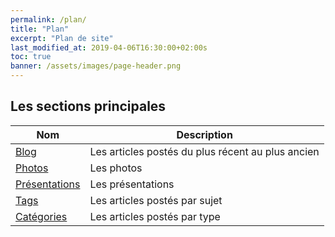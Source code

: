 ```yaml
---
permalink: /plan/
title: "Plan"
excerpt: "Plan de site"
last_modified_at: 2019-04-06T16:30:00+02:00s
toc: true
banner: /assets/images/page-header.png
---
```



## Les sections principales

| Nom                                        | Description                                           |
| ------------------------------------------- | ----------------------------------------------------- |
| [Blog](/blog/) | Les articles postés du plus récent au plus ancien |
| [Photos](/photos/) | Les photos |
| [Présentations](/presentations/) | Les présentations |
| [Tags](/tags/) | Les articles postés par sujet |
| [Catégories](/categories/) | Les articles postés par type |
